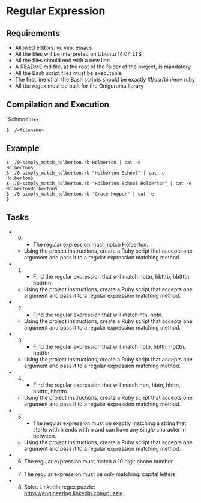 # Regular Expression

## Requirements
* Allowed editors: vi, vim, emacs
* All the files will be interpreted on Ubuntu 14.04 LTS
* All the files should end with a new line
* A README.md file, at the root of the folder of the project, is mandatory
* All the Bash script files must be executable
* The first line of all the Bash scripts should be exactly #!/usr/bin/env ruby
* All the regex must be built for the Oniguruma library

## Compilation and Execution
`$chmod u+x <filename>

`$ ./<filename>`

## Example
```
$ ./0-simply_match_holberton.rb Holberton | cat -e
Holberton$
$ ./0-simply_match_holberton.rb "Holberton School" | cat -e
Holberton$
$ ./0-simply_match_holberton.rb "Holberton School Holberton" | cat -e
HolbertonHolberton$
$ ./0-simply_match_holberton.rb "Grace Hopper" | cat -e
$
```
## Tasks
* 0) - The regular expression must match Holberton.
	- Using the project instructions, create a Ruby script that accepts one argument and pass it to a regular expression matching method.
* 1) - Find the regular expression that will match hbttn, hbtttb, hbttttn, hbtttttn.
	- Using the project instructions, create a Ruby script that accepts one argument and pass it to a regular expression matching method.
* 2) - Find the regular expression that will match htn, hbtn.
	- Using the project instructions, create a Ruby script that accepts one argument and pass it to a regular expression matching method.
* 3) - Find the regular expression that will match hbtn, hbttn, hbtttn, hbttttn.
	- Using the project instructions, create a Ruby script that accepts one argument and pass it to a regular expression matching method.
* 4) - Find the regular expression that will match hbn, hbtn, hbttn, hbtttn, hbttttn.
	- Using the project instructions, create a Ruby script that accepts one argument and pass it to a regular expression matching method.
* 5) - The regular expression must be exactly matching a string that starts with h ends with n and can have any single character in between.
	- Using the project instructions, create a Ruby script that accepts one argument and pass it to a regular expression matching method.
* 6) The regular expression must match a 10 digit phone number.
* 7) The regular expression must be only matching: capital letters.
* 8) Solve LinkedIn regex puzzle: https://engineering.linkedin.com/puzzle.
